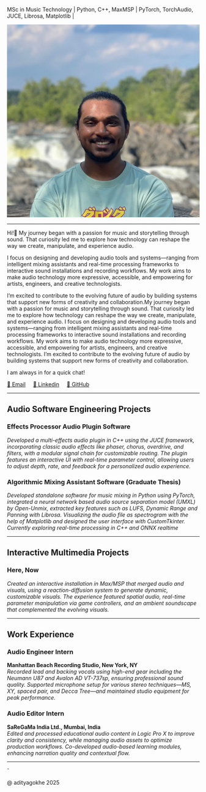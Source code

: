 <!-- HEADER -->

<!-- # Aditya Gokhe -->

MSc in Music Technology | Python, C++, MaxMSP | PyTorch, TorchAudio, JUCE, Librosa, Matplotlib |

![headshot](./imgs/img_headshot.jpg)

<!-- HEADER END -->

---

<!-- BODY -->

Hi!👋 My journey began with a passion for music and storytelling through sound. That curiosity led me to explore how technology can reshape the way we create, manipulate, and experience audio.

I focus on designing and developing audio tools and systems—ranging from intelligent mixing assistants and real-time processing frameworks to interactive sound installations and recording workflows. My work aims to make audio technology more expressive, accessible, and empowering for artists, engineers, and creative technologists.

I’m excited to contribute to the evolving future of audio by building systems that support new forms of creativity and collaboration.My journey began with a passion for music and storytelling through sound. That curiosity led me to explore how technology can reshape the way we create, manipulate, and experience audio. I focus on designing and developing audio tools and systems—ranging from intelligent mixing assistants and real-time processing frameworks to interactive sound installations and recording workflows. My work aims to make audio technology more expressive, accessible, and empowering for artists, engineers, and creative technologists. I’m excited to contribute to the evolving future of audio by building systems that support new forms of creativity and collaboration.

I am always in for a quick chat!

[📧 Email](adityagokhe08@gami.com) &nbsp;&nbsp;&nbsp;
[👤 Linkedin](https://www.linkedin.com/in/adityagokhe08/) &nbsp;&nbsp;&nbsp;
[👾 GitHub](https://github.com/Solfero0822)

---

## Audio Software Engineering Projects

### Effects Processor Audio Plugin Software

_Developed a multi-effects audio plugin in C++ using the JUCE framework, incorporating classic audio effects like phaser, chorus, overdrive, and filters, with a modular signal chain for customizable routing. The plugin features an interactive UI with real-time parameter control, allowing users to adjust depth, rate, and feedback for a personalized audio experience._

### Algorithmic Mixing Assistant Software (Graduate Thesis)

_Developed standalone software for music mixing in Python using PyTorch, integrated a neural network based audio source separation model (UMXL) by Open-Unmix, extracted key features such as LUFS, Dynamic Range and Panning with Librosa. Visualizing the audio file as spectrogram with the help of Matplotlib and designed the user interface with CustomTkinter. Currently exploring real-time processing in C++ and ONNX realtime_

---

## Interactive Multimedia Projects

### Here, Now

_Created an interactive installation in Max/MSP that merged audio and visuals, using a reaction-diffusion system to generate dynamic, customizable visuals. The experience featured spatial audio, real-time parameter manipulation via game controllers, and an ambient soundscape that complemented the evolving visuals._

---

## Work Experience

### Audio Engineer Intern

**Manhattan Beach Recording Studio, New York, NY**  
_Recorded lead and backing vocals using high-end gear including the Neumann U87 and Avalon AD VT-737sp, ensuring professional sound quality. Supported microphone setup for various stereo techniques—MS, XY, spaced pair, and Decca Tree—and maintained studio equipment for peak performance._

### Audio Editor Intern

**SaReGaMa India Ltd., Mumbai, India**  
_Edited and processed educational audio content in Logic Pro X to improve clarity and consistency, while managing audio assets to optimize production workflows. Co-developed audio-based learning modules, enhancing narration quality and contextual flow._

<!-- BODY END -->

---

<!-- FOOTER -->̌

@ adityagokhe 2025

<!-- FOOTER END -->
